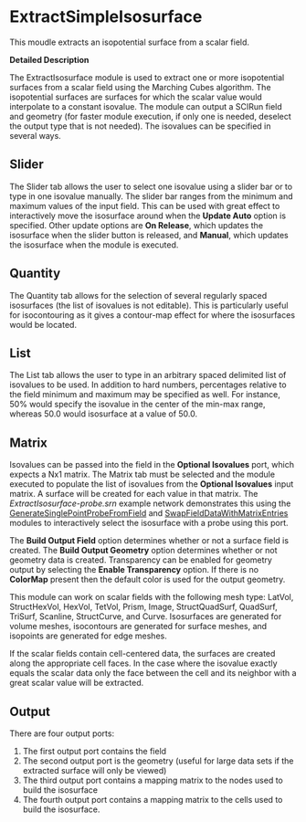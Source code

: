 # ExtractSimpleIsosurface

This moudle extracts an isopotential surface from a scalar field.

**Detailed Description**

The ExtractIsosurface module is used to extract one or more isopotential surfaces from a scalar field using the Marching Cubes algorithm. The isopotential surfaces are surfaces for which the scalar value would interpolate to a constant isovalue. The module can output a SCIRun field and geometry (for faster module execution, if only one is needed, deselect the output type that is not needed). The isovalues can be specified in several ways.

## Slider

The Slider tab allows the user to select one isovalue using a slider bar or to type in one isovalue manually. The slider bar ranges from the minimum and maximum values of the input field. This can be used with great effect to interactively move the isosurface around when the **Update Auto** option is specified. Other update options are **On Release**, which updates the isosurface when the slider button is released, and **Manual**, which updates the isosurface when the module is executed.

## Quantity

The Quantity tab allows for the selection of several regularly spaced isosurfaces (the list of isovalues is not editable). This is particularly useful for isocontouring as it gives a contour-map effect for where the isosurfaces would be located.

## List

The List tab allows the user to type in an arbitrary spaced delimited list of isovalues to be used. In addition to hard numbers, percentages relative to the field minimum and maximum may be specified as well. For instance, 50% would specify the isovalue in the center of the min-max range, whereas 50.0 would isosurface at a value of 50.0.

## Matrix

Isovalues can be passed into the field in the **Optional Isovalues** port, which expects a Nx1 matrix. The Matrix tab must be selected and the module executed to populate the list of isovalues from the **Optional Isovalues** input matrix. A surface will be created for each value in that matrix. The *ExtractIsosurface-probe.srn* example network demonstrates this using the [GenerateSinglePointProbeFromField](GenerateSinglePointProbeFromField.md) and [SwapFieldDataWithMatrixEntries](../ChangeFieldData/SwapFieldDataWithMatrixEntries.md) modules to interactively select the isosurface with a probe using this port.


The **Build Output Field** option determines whether or not a surface field is created. The **Build Output Geometry** option determines whether or not geometry data is created. Transparency can be enabled for geometry output by selecting the **Enable Transparency** option. If there is no **ColorMap** present then the default color is used for the output geometry.


This module can work on scalar fields with the following mesh type: LatVol, StructHexVol, HexVol, TetVol, Prism, Image, StructQuadSurf, QuadSurf, TriSurf, Scanline, StructCurve, and Curve. Isosurfaces are generated for volume meshes, isocontours are generated for surface meshes, and isopoints are generated for edge meshes.

If the scalar fields contain cell-centered data, the surfaces are created along the appropriate cell faces. In the case where the isovalue exactly equals the scalar data only the face between the cell and its neighbor with a great scalar value will be extracted.

## Output

There are four output ports:

  1. The first output port contains the field
  2. The second output port is the geometry (useful for large data sets if the extracted surface will only be viewed)
  3. The third output port contains a mapping matrix to the nodes used to build the isosurface
  4. The fourth output port contains a mapping matrix to the cells used to build the isosurface.
